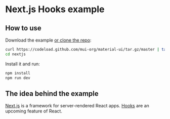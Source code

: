 # Next.js Hooks example

## How to use

Download the example [or clone the repo](https://github.com/mui-org/material-ui):

```sh
curl https://codeload.github.com/mui-org/material-ui/tar.gz/master | tar -xz --strip=2  material-ui-master/examples/nextjs-hooks
cd nextjs
```

Install it and run:

```sh
npm install
npm run dev
```

## The idea behind the example

[Next.js](https://github.com/zeit/next.js) is a framework for server-rendered React apps.
[Hooks](https://reactjs.org/docs/hooks-state.html) are an upcoming feature of React.
